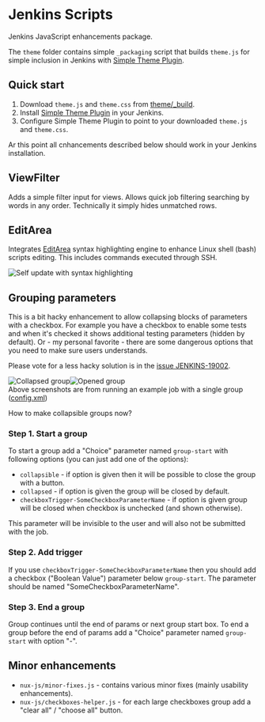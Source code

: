 Jenkins Scripts
===============

Jenkins JavaScript enhancements package.

The `theme` folder contains simple `_packaging` script that builds `theme.js` for simple inclusion in Jenkins with [Simple Theme Plugin](https://wiki.jenkins-ci.org/display/JENKINS/Simple+Theme+Plugin).

Quick start
-----------
1. Download `theme.js` and `theme.css` from [theme/\_build](https://github.com/Eccenux/jenkins-scripts/tree/master/theme/_build).
2. Install [Simple Theme Plugin](https://wiki.jenkins-ci.org/display/JENKINS/Simple+Theme+Plugin) in your Jenkins.
3. Configure Simple Theme Plugin to point to your downloaded `theme.js` and `theme.css`.

Ar this point all cnhancements described below should work in your Jenkins installation.

ViewFilter
----------

Adds a simple filter input for views. Allows quick job filtering searching by words in any order. Technically it simply hides unmatched rows.

EditArea
--------

Integrates [EditArea](http://www.cdolivet.com/editarea/) syntax highlighting engine to enhance Linux shell (bash) scripts editing. This includes commands executed through SSH.

<img align="center" src="https://raw.github.com/Eccenux/jenkins-scripts/master/screen/self-update.png" alt="Self update with syntax highlighting">

Grouping parameters
-------------------

This is a bit hacky enhancement to allow collapsing blocks of parameters with a checkbox. For example you have a checkbox to enable some tests and when it's checked it shows additional testing parameters (hidden by default). Or - my personal favorite - there are some dangerous options that you need to make sure users understands.

Please vote for a less hacky solution is in the [issue JENKINS-19002](https://issues.jenkins-ci.org/browse/JENKINS-19002).

<div style="margin:1em auto">
<img style="float:left; max-width:48%;" src="https://raw.github.com/Eccenux/jenkins-scripts/master/screen/param-group-en-collapsed.png" alt="Collapsed group">
<img style="float:left; max-width:48%;" src="https://raw.github.com/Eccenux/jenkins-scripts/master/screen/param-group-en-opened.png" alt="Opened group">
<p style="clear:both">Above screenshots are from running an example job with a single group (<a href="https://github.com/Eccenux/jenkins-scripts/blob/master/example-grouping/config.xml">config.xml</a>)</p>
</div>

How to make collapsible groups now?

### Step 1. Start a group ###

To start a group add a "Choice" parameter named `group-start` with following options (you can just add one of the options):

  * `collapsible` - if option is given then it will be possible to close the group with a button.
  * `collapsed` - if option is given the group will be closed by default.
  * `checkboxTrigger-SomeCheckboxParameterName` - if option is given group will be closed when checkbox is unchecked (and shown otherwise).

This parameter will be invisible to the user and will also not be submitted with the job.

### Step 2. Add trigger ###

If you use `checkboxTrigger-SomeCheckboxParameterName` then you should add a checkbox ("Boolean Value") parameter below `group-start`. The parameter should be named "SomeCheckboxParameterName".

### Step 3. End a group ###

Group continues until the end of params or next group start box.
To end a group before the end of params add a "Choice" parameter named `group-start` with option "-".


Minor enhancements
------------------

* `nux-js/minor-fixes.js` - contains various minor fixes (mainly usability enhancements).
* `nux-js/checkboxes-helper.js` - for each large checkboxes group add a "clear all" / "choose all" button.
